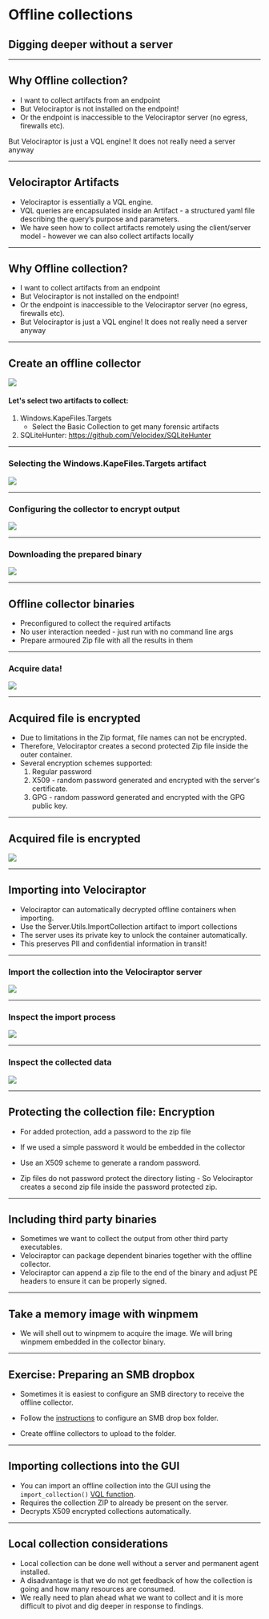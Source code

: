 
<!-- .slide: class="title" -->

# Offline collections

## Digging deeper without a server

---

<!-- .slide: class="content " -->

## Why Offline collection?

* I want to collect artifacts from an endpoint
* But Velociraptor is not installed on the endpoint!
* Or the endpoint is inaccessible to the Velociraptor server (no
  egress, firewalls etc).

But Velociraptor is just a VQL engine!  It does not really need a
server anyway

---

<!-- .slide: class="content small-font" -->

## Velociraptor Artifacts

* Velociraptor is essentially a VQL engine.
* VQL queries are encapsulated inside an Artifact - a structured yaml
  file describing the query’s purpose and parameters.
* We have seen how to collect artifacts remotely using the
  client/server model - however we can also collect artifacts locally

---

<!-- .slide: class="content" -->
## Why Offline collection?

* I want to collect artifacts from an endpoint
* But Velociraptor is not installed on the endpoint!
* Or the endpoint is inaccessible to the Velociraptor server (no egress, firewalls etc).
* But Velociraptor is just a VQL engine!  It does not really need a server anyway

---

<!-- .slide: class="content" -->
## Create an offline collector

<div class="container">
<div class="col">


![](offline_builder.png)

</div>
<div class="col">

#### Let's select two artifacts to collect:

1. Windows.KapeFiles.Targets
    * Select the Basic Collection to get many forensic artifacts
2. SQLiteHunter: https://github.com/Velocidex/SQLiteHunter

</div>

---

<!-- .slide: class="full_screen_diagram" -->

### Selecting the Windows.KapeFiles.Targets artifact

![](offline_kape_targets.png)

---

<!-- .slide: class="full_screen_diagram" -->

### Configuring the collector to encrypt output

![](offline_configure.png)

---

<!-- .slide: class="full_screen_diagram" -->

### Downloading the prepared binary

![](offline_download_binary.png)

---

<!-- .slide: class="content" -->

## Offline collector binaries

* Preconfigured to collect the required artifacts
* No user interaction needed - just run with no command line args
* Prepare armoured Zip file with all the results in them

---

<!-- .slide: class="full_screen_diagram" -->

### Acquire data!

![](offline_acquire.png)

---

<!-- .slide: class="content" -->

## Acquired file is encrypted

* Due to limitations in the Zip format, file names can not be encrypted.
* Therefore, Velociraptor creates a second protected Zip file inside
  the outer container.
* Several encryption schemes supported:
    1. Regular password
    2. X509 - random password generated and encrypted with the server's certificate.
    3. GPG - random password generated and encrypted with the GPG public key.


---

<!-- .slide: class="content" -->

## Acquired file is encrypted

![](offline_encrypted.png)

---

<!-- .slide: class="content" -->

## Importing into Velociraptor

* Velociraptor can automatically decrypted offline containers when
  importing.
* Use the Server.Utils.ImportCollection artifact to import collections
* The server uses its private key to unlock the container automatically.
* This preserves PII and confidential information in transit!


---

<!-- .slide: class="full_screen_diagram" -->

### Import the collection into the Velociraptor server

![](offline_import.png)

---

<!-- .slide: class="full_screen_diagram" -->

### Inspect the import process

![](offline_import_inspect.png)

---

<!-- .slide: class="full_screen_diagram" -->

### Inspect the collected data

![](offline_import_inspect_data.png)

---

<!-- .slide: class="content " -->

## Protecting the collection file: Encryption
* For added protection, add a password to the zip file
* If we used a simple password it would be embedded in the collector
* Use an X509 scheme to generate a random password.

* Zip files do not password protect the directory listing - So
  Velociraptor creates a second zip file inside the password protected
  zip.

---

<!-- .slide: class="content " -->

## Including third party binaries

* Sometimes we want to collect the output from other third party
  executables.
* Velociraptor can package dependent binaries together with the
  offline collector.
* Velociraptor can append a zip file to the end of the binary and
  adjust PE headers to ensure it can be properly signed.

---

<!-- .slide: class="content " -->

## Take a memory image with winpmem

* We will shell out to winpmem to acquire the image. We will bring
  winpmem embedded in the collector binary.

---

<!-- .slide: class="content " -->
## Exercise: Preparing an SMB dropbox

* Sometimes it is easiest to configure an SMB directory to receive the
  offline collector.

* Follow the
  [instructions](https://docs.velociraptor.app/docs/offline_triage/remote_uploads/#smb-share)
  to configure an SMB drop box folder.

* Create offline collectors to upload to the folder.

---

<!-- .slide: class="content " -->

## Importing collections into the GUI

* You can import an offline collection into the GUI using the
  `import_collection()` [VQL function](https://docs.velociraptor.app/vql_reference/server/import_collection/).
* Requires the collection ZIP to already be present on the server.
* Decrypts X509 encrypted collections automatically.

---

<!-- .slide: class="content " -->

## Local collection considerations
* Local collection can be done well without a server and permanent
  agent installed.
* A disadvantage is that we do not get feedback of how the collection
  is going and how many resources are consumed.
* We really need to plan ahead what we want to collect and it is more
  difficult to pivot and dig deeper in response to findings.
